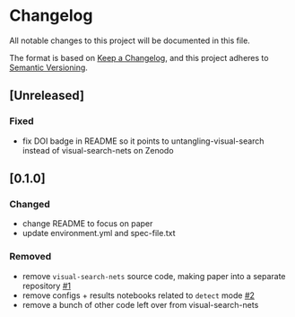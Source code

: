 # Changelog
All notable changes to this project will be documented in this file.

The format is based on [Keep a Changelog](https://keepachangelog.com/en/1.0.0/),
and this project adheres to [Semantic Versioning](https://semver.org/spec/v2.0.0.html).

## [Unreleased]
### Fixed
- fix DOI badge in README so it points to untangling-visual-search
  instead of visual-search-nets on Zenodo

## [0.1.0]
### Changed
- change README to focus on paper
- update environment.yml and spec-file.txt

### Removed
- remove `visual-search-nets` source code, making paper into a separate repository
  [#1](https://github.com/NickleDave/untangling-visual-search/pull/1)
- remove configs + results notebooks related to `detect` mode
  [#2](https://github.com/NickleDave/untangling-visual-search/pull/2)
- remove a bunch of other code left over from visual-search-nets
